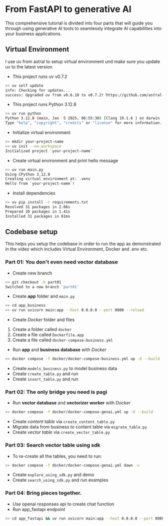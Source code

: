 # From FastAPI to generative AI
This comprehensive tutorial is divided into four parts that will guide you through using generative AI tools to seamlessly integrate AI capabilities into your business applications.

## Virtual Environment
I use uv from astral to setup virtual environment und make sure you update uv to the latest version. 

- This project runs uv v0.7.2
```bash
>> uv self update
info: Checking for updates...
success: Upgraded uv from v0.6.10 to v0.7.2! https://github.com/astral-sh/uv/releases/tag/0.7.2
```

- This project runs Python 3.12.8
```bash
>> uv run python
Python 3.12.8 (main, Jan  5 2025, 06:55:30) [Clang 19.1.6 ] on darwin
Type "help", "copyright", "credits" or "license" for more information.
```

- Initialize virtual environment
```bash
>> mkdir your-project-name
>> uv init --no-workspace
Initialized project `your-project-name`
```

- Create virtual environment and print hello message
```bash
>> uv run main.py
Using CPython 3.12.8
Creating virtual environment at: .venv
Hello from `your-project-name`!
```

- Install dependencies
```bash
>> uv pip install -r requirements.txt
Resolved 31 packages in 2.66s
Prepared 10 packages in 1.41s
Installed 31 packages in 61ms
```

## Codebase setup
This helps you setup the codebase in order to run the app as demonstrated in the video which includes Virtual Environment, Docker and .env etc.

### Part 01: You don't even need vector database
- Create new branch
```bash
>> git checkout -b part01
Switched to a new branch 'part01'
```

- Create **app** folder and `main.py`
```bash
>> cd app_business
>> uv run uvicorn main:app --host 0.0.0.0 --port 8000 --reload
```

- Create *Docker* folder and files
01. Create a folder called `docker`<br>
02. Create a file called `Dockerfile.app`<br>
03. Create a file called `docker-compose-business.yml`<br>

- Run **app** and **business database** with *Docker*
```bash
>> docker compose -f docker/docker-compose-business.yml up -d --build
```

- Create `models_business.py` to model business data
- Create `create_table.py` and run
- Create `insert_table.py` and run

### Part 02: The only bridge you need is pagi
- Run **vector database** and **vectorizer worker** with *Docker*
```bash
>> docker compose -f docker/docker-compose-genai.yml up -d --build
```

- Create *content table* via `create_content_table.py`
- Migrate data from business to content table via `migrate_table.py`
- Create *vector table* via `create_vector_table.py`

### Part 03: Search vector table using sdk
- To re-create all the tables, you need to run:
```bash
>> docker compose -f docker/docker-compose-genai.yml down -v
```

- Create `explore_using_sdk.py` and demo
- Create `search_using_sdk.py` and run examples

### Part 04: Bring pieces together.
- Use openai responses api to create chat function
- Run app_fastapi endpoint
```bash
>> cd app_fastapi && uv run uvicorn main:app --host 0.0.0.0 --port 8008 --reload
```

